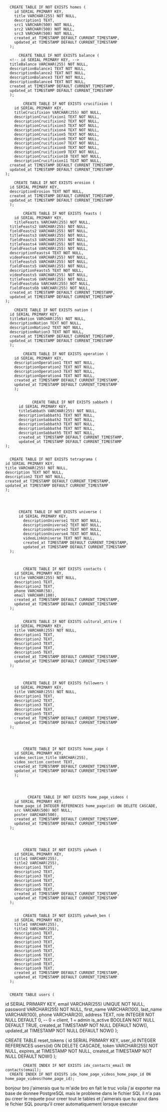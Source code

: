       CREATE TABLE IF NOT EXISTS homes (
        id SERIAL PRIMARY KEY,
        title VARCHAR(255) NOT NULL,
        description1 TEXT,
        src1 VARCHAR(500) NOT NULL,
        src2 VARCHAR(500) NOT NULL,
        src3 VARCHAR(500) NOT NULL,
        created_at TIMESTAMP DEFAULT CURRENT_TIMESTAMP,
        updated_at TIMESTAMP DEFAULT CURRENT_TIMESTAMP
      );

          CREATE TABLE IF NOT EXISTS balance (
      <!-- id SERIAL PRIMARY KEY, -->
      titleBalance VARCHAR(255) NOT NULL,
      descriptionBalance1 TEXT NOT NULL,
      descriptionBalance2 TEXT NOT NULL,
      descriptionBalance3 TEXT NOT NULL,
      descriptionBalance4 TEXT NOT NULL,
      created_at TIMESTAMP DEFAULT CURRENT_TIMESTAMP,
      updated_at TIMESTAMP DEFAULT CURRENT_TIMESTAMP
      );

            CREATE TABLE IF NOT EXISTS crucifixion (
        id SERIAL PRIMARY KEY,
        titleCrucifixion VARCHAR(255) NOT NULL,
        descriptionCrucifixion1 TEXT NOT NULL,
        descriptionCrucifixion2 TEXT NOT NULL,
        descriptionCrucifixion3 TEXT NOT NULL,
        descriptionCrucifixion4 TEXT NOT NULL,
        descriptionCrucifixion5 TEXT NOT NULL,
        descriptionCrucifixion6 TEXT NOT NULL,
        descriptionCrucifixion7 TEXT NOT NULL,
        descriptionCrucifixion8 TEXT NOT NULL,
        descriptionCrucifixion9 TEXT NOT NULL,
        descriptionCrucifixion10 TEXT NOT NULL,
        descriptionCrucifixion11 TEXT NOT NULL,
      created_at TIMESTAMP DEFAULT CURRENT_TIMESTAMP,
      updated_at TIMESTAMP DEFAULT CURRENT_TIMESTAMP
    );

        CREATE TABLE IF NOT EXISTS erosion (
      id SERIAL PRIMARY KEY,
      descriptionErosion TEXT NOT NULL,
      created_at TIMESTAMP DEFAULT CURRENT_TIMESTAMP,
      updated_at TIMESTAMP DEFAULT CURRENT_TIMESTAMP
      );

            CREATE TABLE IF NOT EXISTS feasts (
        id SERIAL PRIMARY KEY,
        titleFeasts VARCHAR(255) NOT NULL,
      titleFeasts2 VARCHAR(255) NOT NULL,
      fieldFeasts2 VARCHAR(255) NOT NULL,
      titleFeasts3 VARCHAR(255) NOT NULL,
      fieldFeasts3 VARCHAR(255) NOT NULL,
      titleFeasts4 VARCHAR(255) NOT NULL,
      fieldFeasts4 VARCHAR(255) NOT NULL,
      descriptionFeasts4 TEXT NOT NULL,
      videoFeasts4 VARCHAR(255) NOT NULL,
      titleFeasts5 VARCHAR(255) NOT NULL,
      fieldFeasts5 VARCHAR(255) NOT NULL,
      descriptionFeasts5 TEXT NOT NULL,
      videoFeasts5 VARCHAR(255) NOT NULL,
      titleFeasts6 VARCHAR(255) NOT NULL,
      fieldFeasts6a VARCHAR(255) NOT NULL,
      fieldFeasts6b VARCHAR(255) NOT NULL,
      created_at TIMESTAMP DEFAULT CURRENT_TIMESTAMP,
      updated_at TIMESTAMP DEFAULT CURRENT_TIMESTAMP
    );

        CREATE TABLE IF NOT EXISTS nation (
      id SERIAL PRIMARY KEY,
      titleNation VARCHAR(255) NOT NULL,
      descriptionNation TEXT NOT NULL,
      descriptionNation2 TEXT NOT NULL,
      descriptionNation3 TEXT NOT NULL,
      created_at TIMESTAMP DEFAULT CURRENT_TIMESTAMP,
      updated_at TIMESTAMP DEFAULT CURRENT_TIMESTAMP
      );

            CREATE TABLE IF NOT EXISTS operation (
        id SERIAL PRIMARY KEY,
        descriptionOperation1 TEXT NOT NULL,
        descriptionOperation2 TEXT NOT NULL,
        descriptionOperation3 TEXT NOT NULL,
        descriptionOperation4 TEXT NOT NULL,
        created_at TIMESTAMP DEFAULT CURRENT_TIMESTAMP,
        updated_at TIMESTAMP DEFAULT CURRENT_TIMESTAMP
        );


                CREATE TABLE IF NOT EXISTS sabbath (
          id SERIAL PRIMARY KEY,
          titleSabbath VARCHAR(255) NOT NULL,
          descriptionSabbath1 TEXT NOT NULL,
          descriptionSabbath2 TEXT NOT NULL,
          descriptionSabbath3 TEXT NOT NULL,
          descriptionSabbath4 TEXT NOT NULL,
          descriptionSabbath5 TEXT NOT NULL,
          created_at TIMESTAMP DEFAULT CURRENT_TIMESTAMP,
          updated_at TIMESTAMP DEFAULT CURRENT_TIMESTAMP
    );


      CREATE TABLE IF NOT EXISTS tetragrama (
    id SERIAL PRIMARY KEY,
    title VARCHAR(255) NOT NULL,
    description TEXT NOT NULL,
    description2 TEXT NOT NULL,
    created_at TIMESTAMP DEFAULT CURRENT_TIMESTAMP,
    updated_at TIMESTAMP DEFAULT CURRENT_TIMESTAMP
    );




          CREATE TABLE IF NOT EXISTS universe (
          id SERIAL PRIMARY KEY,
            descriptionUniverse1 TEXT NOT NULL,
            descriptionUniverse2 TEXT NOT NULL,
            descriptionUniverse3 TEXT NOT NULL,
            descriptionUniverse4 TEXT NOT NULL,
            videoLinkUniverse TEXT NOT NULL,
            created_at TIMESTAMP DEFAULT CURRENT_TIMESTAMP,
            updated_at TIMESTAMP DEFAULT CURRENT_TIMESTAMP
      );



            CREATE TABLE IF NOT EXISTS contacts (
        id SERIAL PRIMARY KEY,
        title VARCHAR(255) NOT NULL,
        description1 TEXT,
        description2 TEXT,
        phone VARCHAR(50),
        email VARCHAR(100),
        created_at TIMESTAMP DEFAULT CURRENT_TIMESTAMP,
        updated_at TIMESTAMP DEFAULT CURRENT_TIMESTAMP
      );


            CREATE TABLE IF NOT EXISTS cultural_attire (
        id SERIAL PRIMARY KEY,
        title VARCHAR(255) NOT NULL,
        description1 TEXT,
        description2 TEXT,
        description3 TEXT,
        description4 TEXT,
        description5 TEXT,
        created_at TIMESTAMP DEFAULT CURRENT_TIMESTAMP,
        updated_at TIMESTAMP DEFAULT CURRENT_TIMESTAMP
      );



            CREATE TABLE IF NOT EXISTS followers (
        id SERIAL PRIMARY KEY,
        title VARCHAR(255) NOT NULL,
        description1 TEXT,
        description2 TEXT,
        description3 TEXT,
        description4 TEXT,
        description5 TEXT,
        created_at TIMESTAMP DEFAULT CURRENT_TIMESTAMP,
        updated_at TIMESTAMP DEFAULT CURRENT_TIMESTAMP
      );




            CREATE TABLE IF NOT EXISTS home_page (
        id SERIAL PRIMARY KEY,
        video_section_title VARCHAR(255),
        video_section_content TEXT,
        created_at TIMESTAMP DEFAULT CURRENT_TIMESTAMP,
        updated_at TIMESTAMP DEFAULT CURRENT_TIMESTAMP
        );




              CREATE TABLE IF NOT EXISTS home_page_videos (
        id SERIAL PRIMARY KEY,
        home_page_id INTEGER REFERENCES home_page(id) ON DELETE CASCADE,
        src VARCHAR(500) NOT NULL,
        poster VARCHAR(500),
        created_at TIMESTAMP DEFAULT CURRENT_TIMESTAMP,
        updated_at TIMESTAMP DEFAULT CURRENT_TIMESTAMP
      );




            CREATE TABLE IF NOT EXISTS yahweh (
        id SERIAL PRIMARY KEY,
        title1 VARCHAR(255),
        title2 VARCHAR(255),
        description1 TEXT,
        description2 TEXT,
        description3 TEXT,
        description4 TEXT,
        description5 TEXT,
        description6 TEXT,
        created_at TIMESTAMP DEFAULT CURRENT_TIMESTAMP,
        updated_at TIMESTAMP DEFAULT CURRENT_TIMESTAMP
      );


            CREATE TABLE IF NOT EXISTS yahweh_ben (
        id SERIAL PRIMARY KEY,
        title1 VARCHAR(255),
        title2 VARCHAR(255),
        description1 TEXT,
        description2 TEXT,
        description3 TEXT,
        description4 TEXT,
        description5 TEXT,
        description6 TEXT,
        description7 TEXT,
        description8 TEXT,
        description9 TEXT,
        created_at TIMESTAMP DEFAULT CURRENT_TIMESTAMP,
        updated_at TIMESTAMP DEFAULT CURRENT_TIMESTAMP
      );


      CREATE TABLE users (

id SERIAL PRIMARY KEY,
email VARCHAR(255) UNIQUE NOT NULL,
password VARCHAR(255) NOT NULL,
first_name VARCHAR(100),
last_name VARCHAR(100),
phone VARCHAR(20),
address TEXT,
role INTEGER NOT NULL DEFAULT 0, -- 0 = client, 1 = admin
is_active BOOLEAN NOT NULL DEFAULT TRUE,
created_at TIMESTAMP NOT NULL DEFAULT NOW(),
updated_at TIMESTAMP NOT NULL DEFAULT NOW()
);

CREATE TABLE reset_tokens (
id SERIAL PRIMARY KEY,
user_id INTEGER REFERENCES users(id) ON DELETE CASCADE,
token VARCHAR(255) NOT NULL,
expires_at TIMESTAMP NOT NULL,
created_at TIMESTAMP NOT NULL DEFAULT NOW()
);

            CREATE INDEX IF NOT EXISTS idx_contacts_email ON contacts(email);
      CREATE INDEX IF NOT EXISTS idx_home_page_videos_home_page_id ON home_page_videos(home_page_id);










bonjour bro j'aimerais que tu m'aide bro en fait le truc voila j'ai exporter ma base de donnee PostgreSQL mais le probleme dans le fichier SQL il n'a pas pu creer le requete pour creer tout le tables et j'aimerais que tu ajout dans le fichier SQL pourqu'il creer automatiquement lorsque executer 